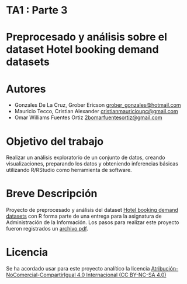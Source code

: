# TA1 : Parte 3 
# Preprocesado y análisis sobre el dataset Hotel booking demand datasets
# Autores 
* Gonzales De La Cruz, Grober Ericson grober_gonzales@hotmail.com
* Mauricio Tecco, Cristian Alexander      cristianmauricioupc@gmail.com
* Omar Williams Fuentes Ortiz      2bomarfuentesortiz@gmail.com
# Objetivo del trabajo
Realizar un análisis exploratorio de un conjunto de datos, creando visualizaciones, preparando los datos
y obteniendo inferencias básicas utilizando R/RStudio como herramienta de software.
# Breve Descripción
Proyecto de preprocesado y análisis del dataset [Hotel booking demand datasets](https://www.sciencedirect.com/science/article/pii/S2352340918315191) con R forma parte de una entrega para la asignatura de Administración de la Información. Los pasos para realizar este proyecto fueron registrados un [archivo pdf](https://github.com/GGonzalesD/ea-2021-1-cc51-/blob/main/pdf.pdf).

# Licencia
Se ha acordado usar para este proyecto analítico la licencia [Atribución-NoComercial-CompartirIgual 4.0 Internacional (CC BY-NC-SA 4.0)](https://creativecommons.org/licenses/by-nc-sa/4.0/deed.es)
